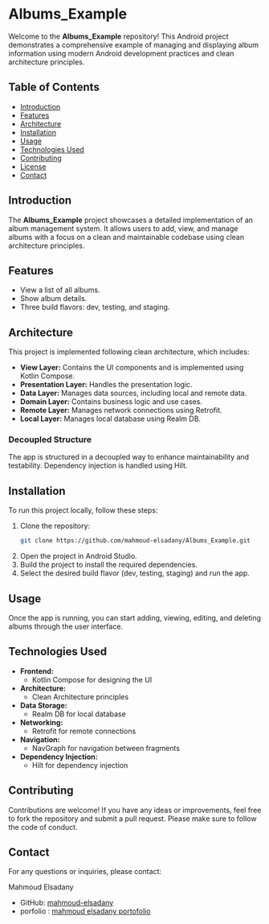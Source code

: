 
# Albums_Example

Welcome to the **Albums_Example** repository! This Android project demonstrates a comprehensive example of managing and displaying album information using modern Android development practices and clean architecture principles.

## Table of Contents

- [Introduction](#introduction)
- [Features](#features)
- [Architecture](#architecture)
- [Installation](#installation)
- [Usage](#usage)
- [Technologies Used](#technologies-used)
- [Contributing](#contributing)
- [License](#license)
- [Contact](#contact)

## Introduction

The **Albums_Example** project showcases a detailed implementation of an album management system. It allows users to add, view, and manage albums with a focus on a clean and maintainable codebase using clean architecture principles.

## Features

- View a list of all albums.
- Show album details.
- Three build flavors: dev, testing, and staging.

## Architecture

This project is implemented following clean architecture, which includes:

- **View Layer:** Contains the UI components and is implemented using Kotlin Compose.
- **Presentation Layer:** Handles the presentation logic.
- **Data Layer:** Manages data sources, including local and remote data.
- **Domain Layer:** Contains business logic and use cases.
- **Remote Layer:** Manages network connections using Retrofit.
- **Local Layer:** Manages local database using Realm DB.

### Decoupled Structure

The app is structured in a decoupled way to enhance maintainability and testability. Dependency injection is handled using Hilt.

## Installation

To run this project locally, follow these steps:

1. Clone the repository:
   ```bash
   git clone https://github.com/mahmoud-elsadany/Albums_Example.git
   ```
2. Open the project in Android Studio.
3. Build the project to install the required dependencies.
4. Select the desired build flavor (dev, testing, staging) and run the app.

## Usage

Once the app is running, you can start adding, viewing, editing, and deleting albums through the user interface.

## Technologies Used

- **Frontend:**
  - Kotlin Compose for designing the UI
- **Architecture:**
  - Clean Architecture principles
- **Data Storage:**
  - Realm DB for local database
- **Networking:**
  - Retrofit for remote connections
- **Navigation:**
  - NavGraph for navigation between fragments
- **Dependency Injection:**
  - Hilt for dependency injection

## Contributing

Contributions are welcome! If you have any ideas or improvements, feel free to fork the repository and submit a pull request. Please make sure to follow the code of conduct.

## Contact

For any questions or inquiries, please contact:

Mahmoud Elsadany
- GitHub: [mahmoud-elsadany](https://github.com/mahmoud-elsadany)
- porfolio : [mahmoud elsadany portofolio](http://mahmoudelsadany.space/)
